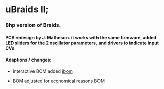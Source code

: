 

# uBraids II; 

### 8hp version of Braids.

#### PCB redesign by J. Matheson. it works with the same firmware, added LED sliders for the 2 oscillator parameters, and drivers to indicate input CVs 

#### Adaptions / changes:

- interactive BOM added [ibom](https://github.com/ronnyjamesdisco/uBraidsII/tree/master/ibom)

- BOM adjusted for economical reasons [BOM](https://github.com/ronnyjamesdisco/uBraidsII/blob/master/Ubraids%20II%20BOM%2020200705.xlsx)
